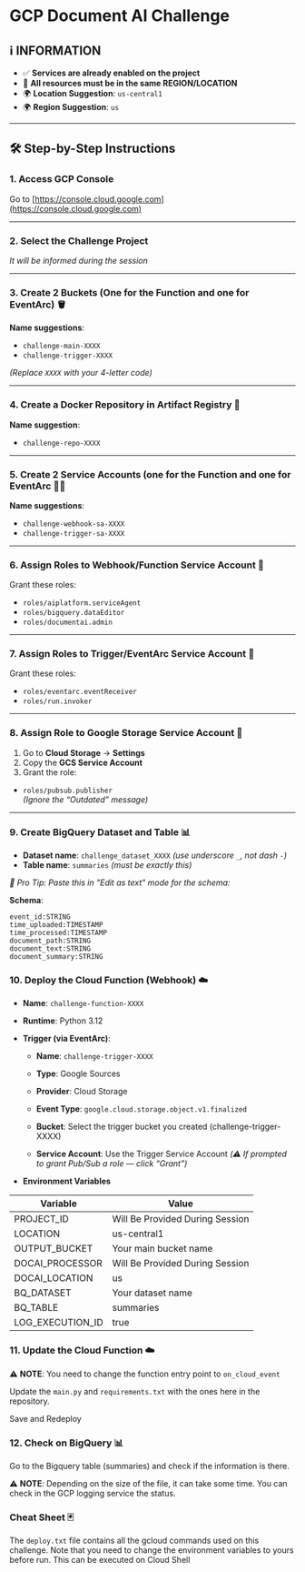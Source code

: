 # GCP Document AI Challenge

## ℹ️ INFORMATION

- ✅ **Services are already enabled on the project**
- 📍 **All resources must be in the same REGION/LOCATION**
- 🌍 **Location Suggestion**: `us-central1`
- 🌍 **Region Suggestion**: `us`

---

## 🛠️ Step-by-Step Instructions

### 1. Access GCP Console  
Go to [https://console.cloud.google.com](https://console.cloud.google.com)

---

### 2. Select the Challenge Project  
_It will be informed during the session_

---

### 3. Create 2 Buckets (One for the Function and one for EventArc) 🪣

**Name suggestions**:  
- `challenge-main-XXXX`  
- `challenge-trigger-XXXX`  

_(Replace `XXXX` with your 4-letter code)_

---

### 4. Create a Docker Repository in Artifact Registry 🐳 

**Name suggestion**:  
- `challenge-repo-XXXX`

---

### 5. Create 2 Service Accounts (one for the Function and one for EventArc 🧑‍💻 

**Name suggestions**:  
- `challenge-webhook-sa-XXXX`  
- `challenge-trigger-sa-XXXX`

---

### 6. Assign Roles to Webhook/Function Service Account 🔐

Grant these roles:

- `roles/aiplatform.serviceAgent`
- `roles/bigquery.dataEditor`
- `roles/documentai.admin`

---

### 7. Assign Roles to Trigger/EventArc Service Account 🔐

Grant these roles:

- `roles/eventarc.eventReceiver`
- `roles/run.invoker`

---

### 8. Assign Role to Google Storage Service Account 🔐

1. Go to **Cloud Storage** → **Settings**
2. Copy the **GCS Service Account**
3. Grant the role:

- `roles/pubsub.publisher`  
  _(Ignore the “Outdated” message)_

---

### 9. Create BigQuery Dataset and Table 📊 

- **Dataset name**: `challenge_dataset_XXXX` _(use underscore `_`, not dash `-`)_
- **Table name**: `summaries` _(must be exactly this)_

_🧠 Pro Tip: Paste this in "Edit as text" mode for the schema:_

**Schema**:
```text
event_id:STRING  
time_uploaded:TIMESTAMP  
time_processed:TIMESTAMP  
document_path:STRING  
document_text:STRING  
document_summary:STRING
```

### 10. Deploy the Cloud Function (Webhook) ☁️

-	**Name**: `challenge-function-XXXX`
-	**Runtime**: Python 3.12
- **Trigger (via EventArc)**:

  * **Name**: `challenge-trigger-XXXX`

  * **Type**: Google Sources

  * **Provider**: Cloud Storage

  * **Event Type**: `google.cloud.storage.object.v1.finalized`

  * **Bucket**: Select the trigger bucket you created (challenge-trigger-XXXX)

  * **Service Account**: Use the Trigger Service Account _(⚠️ If prompted to grant Pub/Sub a role — click “Grant”)_
- **Environment Variables**

| **Variable** | **Value** |
|---|---| 
| PROJECT_ID | Will Be Provided During Session |
| LOCATION | us-central1 |
| OUTPUT_BUCKET | Your main bucket name |
| DOCAI_PROCESSOR | Will Be Provided During Session |
| DOCAI_LOCATION | us |
| BQ_DATASET | Your dataset name |
| BQ_TABLE | summaries |
| LOG_EXECUTION_ID | true |

### 11. Update the Cloud Function ☁️

⚠️ **NOTE**: You need to change the function entry point to `on_cloud_event`

Update the `main.py` and `requirements.txt` with the ones here in the repository.

Save and Redeploy


### 12. Check on BigQuery 📊

Go to the Bigquery table (summaries) and check if the information is there.

⚠️ **NOTE**: Depending on the size of the file, it can take some time. You can check in the GCP logging service the status.

### Cheat Sheet 🃏

The `deploy.txt` file contains all the gcloud commands used on this challenge. Note that you need to change the environment variables to yours before run. This can be executed on Cloud Shell 
